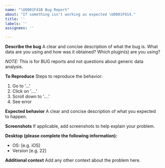 ```yaml
---
name: "\U0001F41B Bug Report"
about: "If something isn't working as expected \U0001F914."
title: ''
labels: ''
assignees: ''

---
```


**Describe the bug**
A clear and concise description of what the bug is. What data are you using and how was it obtained? Which plugin(s) are you using?

*NOTE:* This is for BUG reports and not questions about generic data analysis.

**To Reproduce**
Steps to reproduce the behavior:
1. Go to '...'
2. Click on '....'
3. Scroll down to '....'
4. See error

**Expected behavior**
A clear and concise description of what you expected to happen.

**Screenshots**
If applicable, add screenshots to help explain your problem.

**Desktop (please complete the following information):**
 - OS: [e.g. iOS]
 - Version [e.g. 22]


**Additional context**
Add any other context about the problem here.
